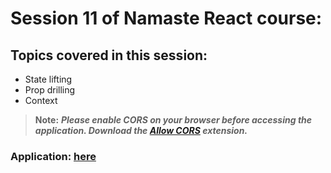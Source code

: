 # Session 11 of Namaste React course:

## Topics covered in this session:

- State lifting
- Prop drilling
- Context

> **Note:** **_Please enable CORS on your browser before accessing the application. Download the [Allow CORS](https://chrome.google.com/webstore/detail/allow-cors-access-control/lhobafahddgcelffkeicbaginigeejlf?hl=en) extension._**

### **Application: [here](https://graceful-cuchufli-8dc76e.netlify.app/)**
